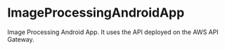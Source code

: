 # ImageProcessingAndroidApp
Image Processing Android App. It uses the API deployed on the AWS API Gateway.

